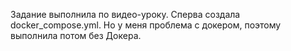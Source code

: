 Задание выполнила по видео-уроку. 
Сперва создала docker_compose.yml. Но у меня проблема с  докером, поэтому выполнила потом без Докера. 